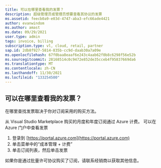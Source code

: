 ```yaml
---
title: 可以在哪里查看我的发票？
description: 超级管理员或管理员想要查看其协议的发票
ms.assetid: feecb0a9-e03d-4747-aba3-efc66ade4421
author: evanwindom
ms.author: amast
ms.date: 09/29/2021
user.type: admin
tags: invoice, billing
subscription.type: vl, cloud, retail, partner
sap.id: 2db8f927-5814-835b-cc9d-daab30a7a09e
ms.openlocfilehash: 67f0baa8eaaf6e243c4aab62f0b8c6298f56e52b
ms.sourcegitcommit: 28168514c0c9472e852de35cceb4f95837669da6
ms.translationtype: MT
ms.contentlocale: zh-CN
ms.lasthandoff: 11/30/2021
ms.locfileid: "133254500"
---
```

## <a name="where-can-i-view-my-invoice"></a>可以在哪里查看我的发票？

在哪里查找发票取决于你对订阅采用的购买方法。

从 Visual Studio Marketplace 购买的月度和年度订阅通过 Azure 计费。 可以在 Azure 门户中查看发票
1. 登录到 [https://portal.azure.com](https://portal.azure.com)
2. 单击菜单中的“成本管理 + 计费”
3. 单击订阅列表，然后单击发票

如果你是通过批量许可协议购买了订阅，请联系经销商以获取其他信息。 